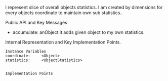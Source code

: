 I represent slice of overall objects statistics.
I am created by dimensions for every objects coordinate to maintain own sub statistics..

Public API and Key Messages

- accumulate: anObject
it adds given object to my own statistics.   
 
Internal Representation and Key Implementation Points.

    Instance Variables
	coordinate:		<Object>
	statistics:		<ObjectStatistics>


    Implementation Points